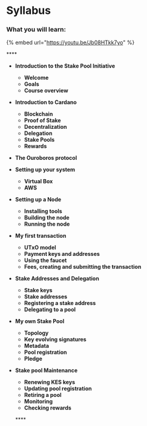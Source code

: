 # Syllabus

### 

### What you will learn:

{% embed url="https://youtu.be/Jb08HTkk7yo" %}

\*\*\*\*

* **Introduction to the Stake Pool Initiative**
  * **Welcome**
  * **Goals**
  * **Course overview**
* **Introduction to Cardano**
  * **Blockchain**
  * **Proof of Stake**
  * **Decentralization**
  * **Delegation**
  * **Stake Pools**
  * **Rewards**
* **The Ouroboros protocol**
* **Setting up your system**
  * **Virtual Box**
  * **AWS**
* **Setting up a Node**
  * **Installing tools**
  * **Building the node**
  * **Running the node**
* **My first transaction**
  * **UTxO model**
  * **Payment keys and addresses**
  * **Using the faucet**
  * **Fees, creating and submitting the transaction**
* **Stake Addresses and Delegation**
  * **Stake keys**
  * **Stake addresses**
  * **Registering a stake address**
  * **Delegating to a pool**
* **My own Stake Pool**
  * **Topology**
  * **Key evolving signatures**
  * **Metadata**
  * **Pool registration**
  * **Pledge**
* **Stake pool Maintenance**

  * **Renewing KES keys**
  * **Updating pool registration**
  * **Retiring a pool**
  * **Monitoring**
  * **Checking rewards**

  \*\*\*\*

